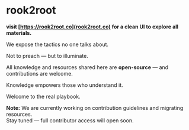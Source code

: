 # rook2root

**visit [https://rook2root.co](rook2root.co) for a clean UI to explore all materials.**

We expose the tactics no one talks about.

Not to preach — but to illuminate.

All knowledge and resources shared here are **open-source** — and contributions are welcome.
 
Knowledge empowers those who understand it.

Welcome to the real playbook.

**Note:** We are currently working on contribution guidelines and migrating resources.  
Stay tuned — full contributor access will open soon.

